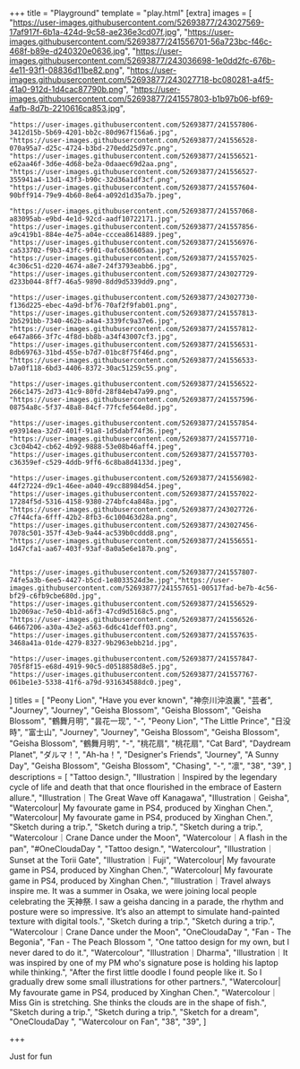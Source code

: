 +++
title = "Playground"
template = "play.html"
[extra]
images = [
    "https://user-images.githubusercontent.com/52693877/243027569-17af917f-6b1a-424d-9c58-ae236e3cd07f.jpg",
    "https://user-images.githubusercontent.com/52693877/241556701-56a723bc-f46c-468f-b89e-d240320e0636.jpg",
    "https://user-images.githubusercontent.com/52693877/243036698-1e0dd2fc-676b-4e11-93f1-08836d11be82.png",
    "https://user-images.githubusercontent.com/52693877/243027718-bc080281-a4f5-41a0-912d-1d4cac87790b.png",
    "https://user-images.githubusercontent.com/52693877/241557803-b1b97b06-bf69-4afb-8d7b-2210616ca853.jpg",

    "https://user-images.githubusercontent.com/52693877/241557806-3412d15b-5b69-4201-bb2c-80d967f156a6.jpg",
    "https://user-images.githubusercontent.com/52693877/241556528-070a95a7-d25c-4724-b3bd-270edd25d97c.png",
    "https://user-images.githubusercontent.com/52693877/241556521-e62aa46f-3d6e-4d68-be2a-0daaec69d2aa.png",
    "https://user-images.githubusercontent.com/52693877/241556527-355941a4-13d1-43f3-b90c-32d36a1df3cf.png",
    "https://user-images.githubusercontent.com/52693877/241557604-90bff914-79e9-4b60-8e64-a092d1d35a7b.jpeg",

    "https://user-images.githubusercontent.com/52693877/241557068-a83095ab-e9bd-4e1d-92cd-aadf10722171.jpg",
    "https://user-images.githubusercontent.com/52693877/241557856-a9c419b1-884e-4e75-a04e-cccea8614889.jpeg",
    "https://user-images.githubusercontent.com/52693877/241556976-ca533702-f9b3-43fc-9f01-0afc636605aa.jpg",
    "https://user-images.githubusercontent.com/52693877/241557025-4c306c51-d220-4674-a8e7-24f3793eabb6.jpg",
    "https://user-images.githubusercontent.com/52693877/243027729-d233b044-8ff7-46a5-9890-8dd9d5339dd9.png",

    "https://user-images.githubusercontent.com/52693877/243027730-f136d225-ebec-4a9d-bf76-70af2f9fab01.png",
    "https://user-images.githubusercontent.com/52693877/241557813-2b5291bb-7340-462b-a4a4-3339fc9a37e6.jpg",
    "https://user-images.githubusercontent.com/52693877/241557812-e647a866-3f7c-4f8d-bb8b-a34f43007cf3.jpg",
    "https://user-images.githubusercontent.com/52693877/241556531-8db69763-31bd-455e-b7d7-01bc8f75f46d.png",
    "https://user-images.githubusercontent.com/52693877/241556533-b7a0f118-6bd3-4406-8372-30ac51259c55.png",
    
    "https://user-images.githubusercontent.com/52693877/241556522-266c1475-2d73-41c9-80fd-28f84eb47a99.png",
    "https://user-images.githubusercontent.com/52693877/241557596-08754a8c-5f37-48a8-84cf-77fcfe564e8d.jpg",

    "https://user-images.githubusercontent.com/52693877/241557854-e93914ea-32d7-401f-91a8-1d5dabf74f36.jpeg",
    "https://user-images.githubusercontent.com/52693877/241557710-c3c04b42-cb62-4b92-9888-53e08b46aff4.jpeg",
    "https://user-images.githubusercontent.com/52693877/241557703-c36359ef-c529-4ddb-9ff6-6c8ba8d4133d.jpeg",

    "https://user-images.githubusercontent.com/52693877/241556982-44f27224-d9c1-46ee-a040-49cc88984d54.jpeg",
    "https://user-images.githubusercontent.com/52693877/241557022-17284f5d-5316-4158-9380-274bfc4a848a.jpg",
    "https://user-images.githubusercontent.com/52693877/243027726-c7f44cfa-6fff-42b2-8fb3-6c100463d28a.png",
    "https://user-images.githubusercontent.com/52693877/243027456-7078c501-357f-43eb-9a44-ac539b0cddd8.png",
    "https://user-images.githubusercontent.com/52693877/241556551-1d47cfa1-aa67-403f-93af-8a0a5e6e187b.png",

    
    "https://user-images.githubusercontent.com/52693877/241557807-74fe5a3b-6ee5-4427-b5cd-1e8033524d3e.jpg","https://user-images.githubusercontent.com/52693877/241557651-00517fad-be7b-4c56-bf29-c6fb9cbe680d.jpg",
    "https://user-images.githubusercontent.com/52693877/241556529-1b2069ac-7e50-4b1d-a6f3-47cd9d5168c5.png",
    "https://user-images.githubusercontent.com/52693877/241556526-64667206-a30a-43e2-a563-6d6c41deff03.png",
    "https://user-images.githubusercontent.com/52693877/241557635-3468a41a-01de-4279-8327-9b2963ebb21d.jpg",
    
    "https://user-images.githubusercontent.com/52693877/241557847-705f8f15-e68d-4919-90c5-d0518858d8e5.jpg",
    "https://user-images.githubusercontent.com/52693877/241557767-061be1e3-5338-41f6-a79d-931634588dc0.jpeg",

]
titles = [
    "Peony Lion",
    "Have you ever known",
    "神奈川沖浪裏",
    "芸者",
    "Journey",
    "Journey",
    "Geisha Blossom",
    "Geisha Blossom",
    "Geisha Blossom",
    "鶴舞月明",
    "昙花一现",
    "-",
    "Peony Lion",
    "The Little Prince",
    "日没時",
    "富士山",
    "Journey",
    "Journey",
    "Geisha Blossom",
    "Geisha Blossom",
    "Geisha Blossom",
    "鶴舞月明",
    "-",
    "桃花扇",
    "桃花扇",
    "Cat Bard",
    "Daydream Planet",
    "ダルマ！",
    "Ah-ha！",
    "Designer's Friends",
    "Journey",
    "A Sunny Day",
    "Geisha Blossom",
    "Geisha Blossom",
    "Chasing",
    "-",
    "凛",
    "38",
    "39",
]
descriptions = [
    "Tattoo design.",
    "Illustration｜Inspired by the legendary cycle of life and death that that once flourished in the embrace of Eastern allure.",
    "Illustration｜The Great Wave off Kanagawa",
    "Illustration｜Geisha",
    "Watercolour| My favourate game in PS4, produced by Xinghan Chen.",
    "Watercolour| My favourate game in PS4, produced by Xinghan Chen.",
    "Sketch during a trip.",
    "Sketch during a trip.",
    "Sketch during a trip.",
    "Watercolour｜Crane Dance under the Moon",
    "Watercolour｜A flash in the pan",
    "#OneCloudaDay ",
    "Tattoo design.",
    "Watercolour",
    "Illustration｜Sunset at the Torii Gate",
    "Illustration｜Fuji",
    "Watercolour| My favourate game in PS4, produced by Xinghan Chen.",
    "Watercolour| My favourate game in PS4, produced by Xinghan Chen.",
    "Illustration｜Travel always inspire me. It was a summer in Osaka, we were joining local people celebrating the 天神祭. I saw a geisha dancing in a parade, the rhythm and posture were so impressive. It‘s also an attempt to simulate hand-painted texture with digital tools.",
    "Sketch during a trip.",
    "Sketch during a trip.",
    "Watercolour｜Crane Dance under the Moon",
    "OneCloudaDay ",
    "Fan - The Begonia",
    "Fan - The Peach Blossom ",
    "One tattoo design for my own, but I never dared to do it.",
    "Watercolour",
    "Illustration｜Dharma",
    "Illustration｜It was inspired by one of my PM who's signature pose is holding his laptop while thinking.",
    "After the first little doodle I found people like it. So I gradually drew some small illustrations for other partners.",
    "Watercolour| My favourate game in PS4, produced by Xinghan Chen.",
    "Watercolour｜Miss Gin is stretching. She thinks the clouds are in the shape of fish.",
    "Sketch during a trip.",
    "Sketch during a trip.",
    "Sketch for a dream",
    "OneCloudaDay ",
    "Watercolour on Fan",
    "38",
    "39",
]

+++
<p class="time">Just for fun</p>

